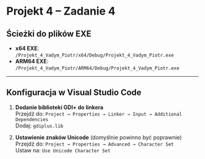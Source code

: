 # Projekt 4 – Zadanie 4

## Ścieżki do plików EXE

- **x64 EXE**: `/Projekt_4_Vadym_Piotr/x64/Debug/Projekt_4_Vadym_Piotr.exe`  
- **ARM64 EXE**: `/Projekt_4_Vadym_Piotr/ARM64/Debug/Projekt_4_Vadym_Piotr.exe`

---

## Konfiguracja w Visual Studio Code

1. **Dodanie biblioteki GDI+ do linkera**  
   Przejdź do: `Project → Properties → Linker → Input → Additional Dependencies`  
   Dodaj: `gdiplus.lib`

2. **Ustawienie znaków Unicode** (domyślnie powinno być poprawnie)  
   Przejdź do: `Project → Properties → Advanced → Character Set`  
   Ustaw na: `Use Unicode Character Set`
